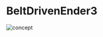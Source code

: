 # BeltDrivenEnder3

![concept](https://user-images.githubusercontent.com/11617693/120908928-02dd6f00-c6a2-11eb-8780-a326cbb50951.jpg)

